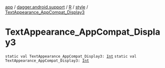 [app](../../../index.md) / [dagger.android.support](../../index.md) / [R](../index.md) / [style](index.md) / [TextAppearance_AppCompat_Display3](./-text-appearance_-app-compat_-display3.md)

# TextAppearance_AppCompat_Display3

`static val TextAppearance_AppCompat_Display3: `[`Int`](https://kotlinlang.org/api/latest/jvm/stdlib/kotlin/-int/index.html)
`static val TextAppearance_AppCompat_Display3: `[`Int`](https://kotlinlang.org/api/latest/jvm/stdlib/kotlin/-int/index.html)